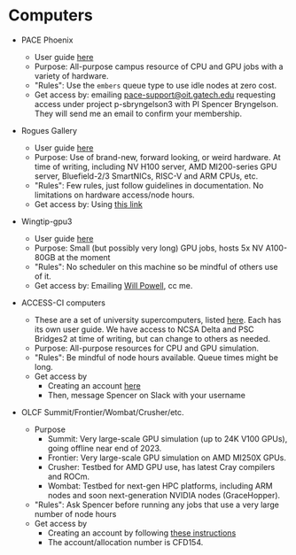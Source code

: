 # Computers

* PACE Phoenix
    * User guide [here](https://docs.pace.gatech.edu/phoenix_cluster/gettingstarted_phnx/)
    * Purpose: All-purpose campus resource of CPU and GPU jobs with a variety of hardware. 
    * "Rules": Use the `embers` queue type to use idle nodes at zero cost.
    * Get access by: emailing pace-support@oit.gatech.edu requesting access under project p-sbryngelson3 with PI Spencer Bryngelson. They will send me an email to confirm your membership.

* Rogues Gallery 
    * User guide [here](https://gt-crnch-rg.readthedocs.io/en/main/)
    * Purpose: Use of brand-new, forward looking, or weird hardware. At time of writing, including NV H100 server, AMD MI200-series GPU server, Bluefield-2/3 SmartNICs, RISC-V and ARM CPUs, etc.
    * "Rules": Few rules, just follow guidelines in documentation. No limitations on hardware access/node hours.
    * Get access by: Using [this link](https://crnch-rg.cc.gatech.edu/request-rogues-gallery-access/)

* Wingtip-gpu3
    * User guide [here](https://github.gatech.edu/cse-computing/compute-resources/blob/main/docs/systems/wingtip-gpu.md)
    * Purpose: Small (but possibly very long) GPU jobs, hosts 5x NV A100-80GB at the moment
    * "Rules": No scheduler on this machine so be mindful of others use of it.
    * Get access by: Emailing [Will Powell](will.powell@cc.gatech.edu), cc me.

* ACCESS-CI computers
    * These are a set of university supercomputers, listed [here](https://access-ci.org/resource-providers/). Each has its own user guide. We have access to NCSA Delta and PSC Bridges2 at time of writing, but can change to others as needed.
    * Purpose: All-purpose resources for CPU and GPU simulation. 
    * "Rules": Be mindful of node hours available. Queue times might be long.
    * Get access by
        * Creating an account [here](https://identity.access-ci.org/new-user.html)
        * Then, message Spencer on Slack with your username

* OLCF Summit/Frontier/Wombat/Crusher/etc.
    * Purpose
        * Summit: Very large-scale GPU simulation (up to 24K V100 GPUs), going offline near end of 2023.
        * Frontier: Very large-scale GPU simulation on AMD MI250X GPUs.
        * Crusher: Testbed for AMD GPU use, has latest Cray compilers and ROCm.
        * Wombat: Testbed for next-gen HPC platforms, including ARM nodes and soon next-generation NVIDIA nodes (GraceHopper).
    * "Rules": Ask Spencer before running any jobs that use a very large number of node hours
    * Get access by
        * Creating an account by following [these instructions](https://docs.olcf.ornl.gov/accounts/accounts_and_projects.html#applying-for-a-user-account)
        * The account/allocation number is CFD154.
